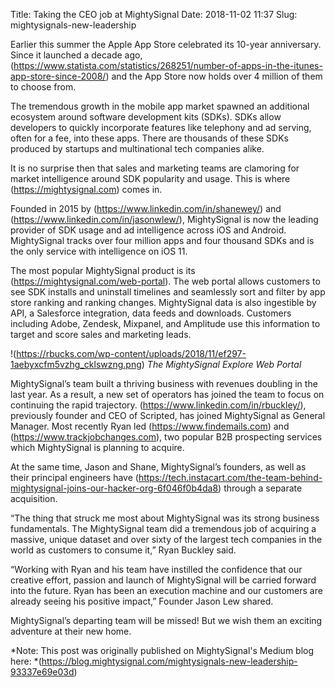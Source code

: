 Title: Taking the CEO job at MightySignal
Date: 2018-11-02 11:37
Slug: mightysignals-new-leadership

Earlier this summer the Apple App Store celebrated its 10-year anniversary. Since it launched a decade ago, (https://www.statista.com/statistics/268251/number-of-apps-in-the-itunes-app-store-since-2008/) and the App Store now holds over 4 million of them to choose from.

The tremendous growth in the mobile app market spawned an additional ecosystem around software development kits (SDKs). SDKs allow developers to quickly incorporate features like telephony and ad serving, often for a fee, into these apps. There are thousands of these SDKs produced by startups and multinational tech companies alike.

It is no surprise then that sales and marketing teams are clamoring for market intelligence around SDK popularity and usage. This is where (https://mightysignal.com) comes in.

Founded in 2015 by (https://www.linkedin.com/in/shanewey/) and (https://www.linkedin.com/in/jasonwlew/), MightySignal is now the leading provider of SDK usage and ad intelligence across iOS and Android. MightySignal tracks over four million apps and four thousand SDKs and is the only service with intelligence on iOS 11.

The most popular MightySignal product is its (https://mightysignal.com/web-portal). The web portal allows customers to see SDK installs and uninstall timelines and seamlessly sort and filter by app store ranking and ranking changes. MightySignal data is also ingestible by API, a Salesforce integration, data feeds and downloads. Customers including Adobe, Zendesk, Mixpanel, and Amplitude use this information to target and score sales and marketing leads.

!(https://rbucks.com/wp-content/uploads/2018/11/ef297-1aebyxcfm5vzhg_cklswzng.png)
*The MightySignal Explore Web Portal*

MightySignal’s team built a thriving business with revenues doubling in the last year. As a result, a new set of operators has joined the team to focus on continuing the rapid trajectory. (https://www.linkedin.com/in/rbuckley/), previously founder and CEO of Scripted, has joined MightySignal as General Manager. Most recently Ryan led (https://www.findemails.com) and (https://www.trackjobchanges.com), two popular B2B prospecting services which MightySignal is planning to acquire.

At the same time, Jason and Shane, MightySignal’s founders, as well as their principal engineers have (https://tech.instacart.com/the-team-behind-mightysignal-joins-our-hacker-org-6f046f0b4da8) through a separate acquisition.

“The thing that struck me most about MightySignal was its strong business fundamentals. The MightySignal team did a tremendous job of acquiring a massive, unique dataset and over sixty of the largest tech companies in the world as customers to consume it,” Ryan Buckley said.

“Working with Ryan and his team have instilled the confidence that our creative effort, passion and launch of MightySignal will be carried forward into the future. Ryan has been an execution machine and our customers are already seeing his positive impact,” Founder Jason Lew shared.

MightySignal’s departing team will be missed! But we wish them an exciting adventure at their new home.

*Note: This post was originally published on MightySignal's Medium blog here: *(https://blog.mightysignal.com/mightysignals-new-leadership-93337e69e03d)